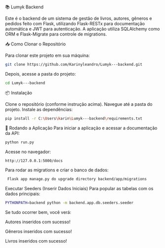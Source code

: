  📚 Lumyk Backend

Este é o backend de um sistema de gestão de livros, autores, gêneros e pedidos feito com Flask, utilizando Flask-RESTx para documentação automática e JWT para autenticação. A aplicação utiliza SQLAlchemy como ORM e Flask-Migrate para controle de migrations.

 📥 Como Clonar o Repositório

Para clonar este projeto em sua máquina:
  
  ```bash
  git clone https://github.com/Karinyleandro/Lumyk---backend.git
  ```
Depois, acesse a pasta do projeto:

  ```bash
  cd Lumyk---backend
  ```

📦 Instalação

Clone o repositório (conforme instrução acima).
Navegue até a pasta do projeto.
Instale as dependências:

```bash
pip install -r C:\Users\karin\Lumyk---backend\requirements.txt
```

🚀 Rodando a Aplicação
Para iniciar a aplicação e acessar a documentação da API:
```bash
python run.py
```
Acesse no navegador:
```bash
http://127.0.0.1:5000/docs
```

Para rodar as migrations e criar o banco de dados:
```bash
 Flask app manage.py do upgrade directory backend/app/migrations
```

Executar Seeders (Inserir Dados Iniciais)
Para popular as tabelas com os dados principais:
```bash
PYTHONPATH=backend python -m backend.app.db.seeders.seeder
```

Se tudo ocorrer bem, você verá:

  Autores inseridos com sucesso!
  
  Gêneros inseridos com sucesso!
  
  Livros inseridos com sucesso!
